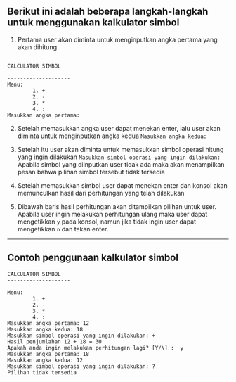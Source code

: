 ## Berikut ini adalah beberapa langkah-langkah untuk menggunakan kalkulator simbol

1. Pertama user akan diminta untuk menginputkan angka pertama yang akan dihitung

```

CALCULATOR SIMBOL

--------------------
Menu:
        1. +
        2. -
        3. *
        4. :
Masukkan angka pertama:

```

2. Setelah memasukkan angka user dapat menekan enter, lalu user akan diminta untuk menginputkan angka kedua `Masukkan angka kedua: ` <br>

3. Setelah itu user akan diminta untuk memasukkan simbol operasi hitung yang ingin dilakukan `Masukkan simbol operasi yang ingin dilakukan: ` <br> Apabila simbol yang diinputkan user tidak ada maka akan menampilkan pesan bahwa pilihan simbol tersebut tidak tersedia <br>

4. Setelah memasukkan simbol user dapat menekan enter dan konsol akan memunculkan hasil dari perhitungan yang telah dilakukan <br>

5. Dibawah baris hasil perhitungan akan ditampilkan pilihan untuk user. Apabila user ingin melakukan perhitungan ulang maka user dapat mengetikkan `y` pada konsol, namun jika tidak ingin user dapat mengetikkan `n` dan tekan enter.

<hr>

## Contoh penggunaan kalkulator simbol

```
CALCULATOR SIMBOL
--------------------

Menu:
        1. +
        2. -
        3. *
        4. :
Masukkan angka pertama: 12
Masukkan angka kedua: 18
Masukkan simbol operasi yang ingin dilakukan: +
Hasil penjumlahan 12 + 18 = 30
Apakah anda ingin melakukan perhitungan lagi? [Y/N] :  y
Masukkan angka pertama: 18
Masukkan angka kedua: 12
Masukkan simbol operasi yang ingin dilakukan: ?
Pilihan tidak tersedia

```
